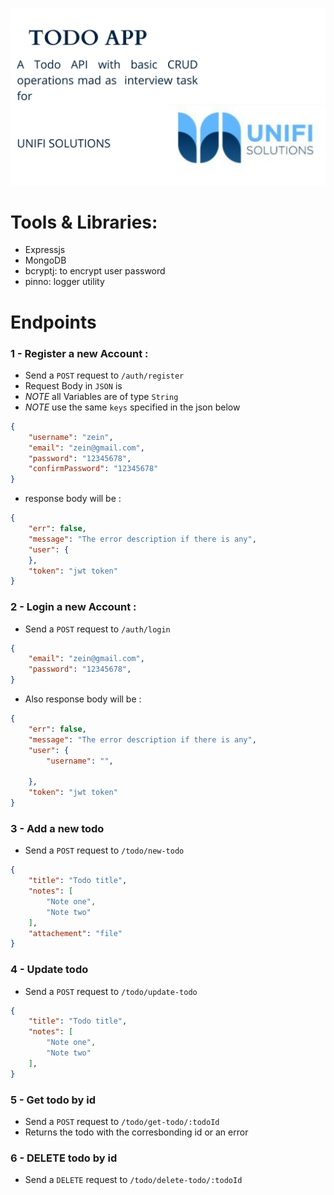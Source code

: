 ![](./assets//todo.jpg)


# Tools & Libraries: 
* Expressjs
* MongoDB
* bcryptj: to encrypt user password
* pinno: logger utility

# Endpoints

### 1 - Register a new Account :
- Send a `POST` request to `/auth/register`
- Request Body in `JSON` is
- *NOTE* all Variables are of type `String`
- *NOTE* use the same `keys` specified in the json below
```json
{
    "username": "zein",             
    "email": "zein@gmail.com",       
    "password": "12345678",
    "confirmPassword": "12345678"
}
```
- response body will be :
```json
{
    "err": false,      
    "message": "The error description if there is any",
    "user": {
    },
    "token": "jwt token"
}
```


### 2 - Login a new Account :
- Send a `POST` request to `/auth/login`
```json
{
    "email": "zein@gmail.com",       
    "password": "12345678",
}
```

- Also response body will be :
```json
{
    "err": false,      
    "message": "The error description if there is any",
    "user": {
        "username": "",

    },
    "token": "jwt token"
}
```


### 3 - Add a new todo

- Send a `POST` request to `/todo/new-todo`
```json
{
    "title": "Todo title",       
    "notes": [
        "Note one",
        "Note two"
    ],
    "attachement": "file"
}
```


### 4 - Update todo
- Send a `POST` request to `/todo/update-todo`
```json
{
    "title": "Todo title",       
    "notes": [
        "Note one",
        "Note two"
    ],
}
```

### 5 - Get todo by id
- Send a `POST` request to `/todo/get-todo/:todoId`
- Returns the todo with the corresbonding id or an error


### 6 - DELETE todo by id
- Send a `DELETE` request to `/todo/delete-todo/:todoId`
